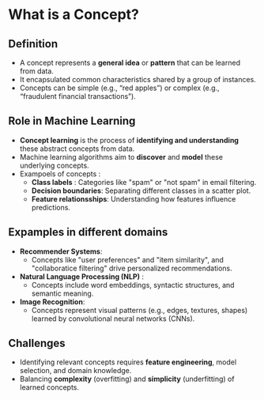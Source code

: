 # What is a Concept?

## Definition

- A concept represents a **general idea** or **pattern** that can be learned from data.
- It encapsulated common characteristics shared by a group of instances.
- Concepts can be simple (e.g., “red apples”) or complex (e.g., “fraudulent financial transactions”).

## Role in Machine Learning

- **Concept learning** is the process of **identifying and understanding** these abstract concepts from data.
- Machine learning algorithms aim to **discover** and **model** these underlying concepts.
- Exampoels of concepts :
  - **Class labels** : Categories like "spam" or "not spam" in email filtering.
  - **Decision boundaries**: Separating different classes in a scatter plot.
  - **Feature relationsships**: Understanding how features influence predictions.

## Expamples in different domains

- **Recommender Systems**:
  - Concepts like "user preferences" and "item similarity", and "collaboratice filtering" drive personalized recommendations.
- **Natural Language Processing (NLP)** :
  - Concepts include word embeddings, syntactic structures, and semantic meaning.
- **Image Recognition**:
  - Concepts represent visual patterns (e.g., edges, textures, shapes) learned by convolutional neural networks (CNNs).

## Challenges

- Identifying relevant concepts requires **feature engineering**, model selection, and domain knowledge.
- Balancing **complexity** (overfitting) and **simplicity** (underfitting) of learned concepts.
